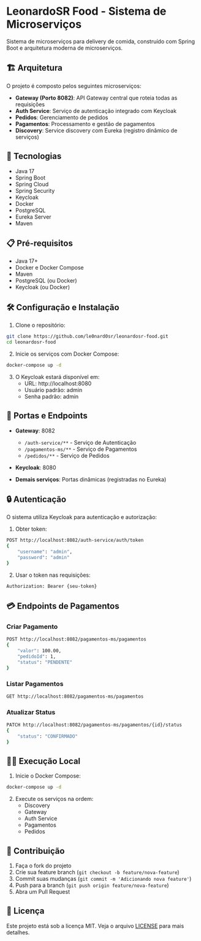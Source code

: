 # LeonardoSR Food - Sistema de Microserviços

Sistema de microserviços para delivery de comida, construído com Spring Boot e arquitetura moderna de microserviços.

## 🏗️ Arquitetura

O projeto é composto pelos seguintes microserviços:

- **Gateway (Porto 8082)**: API Gateway central que roteia todas as requisições
- **Auth Service**: Serviço de autenticação integrado com Keycloak
- **Pedidos**: Gerenciamento de pedidos
- **Pagamentos**: Processamento e gestão de pagamentos
- **Discovery**: Service discovery com Eureka (registro dinâmico de serviços)

## 🚀 Tecnologias

- Java 17
- Spring Boot
- Spring Cloud
- Spring Security
- Keycloak
- Docker
- PostgreSQL
- Eureka Server
- Maven

## 📋 Pré-requisitos

- Java 17+
- Docker e Docker Compose
- Maven
- PostgreSQL (ou Docker)
- Keycloak (ou Docker)

## 🛠️ Configuração e Instalação

1. Clone o repositório:
```bash
git clone https://github.com/le0nard0sr/leonardosr-food.git
cd leonardosr-food
```

2. Inicie os serviços com Docker Compose:
```bash
docker-compose up -d
```

3. O Keycloak estará disponível em:
   - URL: http://localhost:8080
   - Usuário padrão: admin
   - Senha padrão: admin

## 🔌 Portas e Endpoints

- **Gateway**: 8082
  - `/auth-service/**` - Serviço de Autenticação
  - `/pagamentos-ms/**` - Serviço de Pagamentos
  - `/pedidos/**` - Serviço de Pedidos

- **Keycloak**: 8080
- **Demais serviços**: Portas dinâmicas (registradas no Eureka)

## 🔒 Autenticação

O sistema utiliza Keycloak para autenticação e autorização:

1. Obter token:
```bash
POST http://localhost:8082/auth-service/auth/token
{
    "username": "admin",
    "password": "admin"
}
```

2. Usar o token nas requisições:
```bash
Authorization: Bearer {seu-token}
```

## 💳 Endpoints de Pagamentos

### Criar Pagamento
```bash
POST http://localhost:8082/pagamentos-ms/pagamentos
{
    "valor": 100.00,
    "pedidoId": 1,
    "status": "PENDENTE"
}
```

### Listar Pagamentos
```bash
GET http://localhost:8082/pagamentos-ms/pagamentos
```

### Atualizar Status
```bash
PATCH http://localhost:8082/pagamentos-ms/pagamentos/{id}/status
{
    "status": "CONFIRMADO"
}
```

## 🏃‍♂️ Execução Local

1. Inicie o Docker Compose:
```bash
docker-compose up -d
```

2. Execute os serviços na ordem:
   - Discovery
   - Gateway
   - Auth Service
   - Pagamentos
   - Pedidos

## 👥 Contribuição

1. Faça o fork do projeto
2. Crie sua feature branch (`git checkout -b feature/nova-feature`)
3. Commit suas mudanças (`git commit -m 'Adicionando nova feature'`)
4. Push para a branch (`git push origin feature/nova-feature`)
5. Abra um Pull Request

## 📄 Licença

Este projeto está sob a licença MIT. Veja o arquivo [LICENSE](LICENSE) para mais detalhes. 